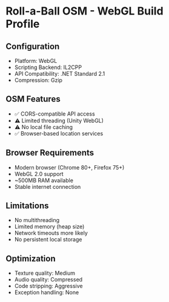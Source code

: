 # Roll-a-Ball OSM - WebGL Build Profile

## Configuration
- Platform: WebGL
- Scripting Backend: IL2CPP
- API Compatibility: .NET Standard 2.1
- Compression: Gzip

## OSM Features
- ✅ CORS-compatible API access
- ⚠️ Limited threading (Unity WebGL)
- ⚠️ No local file caching
- ✅ Browser-based location services

## Browser Requirements
- Modern browser (Chrome 80+, Firefox 75+)
- WebGL 2.0 support
- ~500MB RAM available
- Stable internet connection

## Limitations
- No multithreading
- Limited memory (heap size)
- Network timeouts more likely
- No persistent local storage

## Optimization
- Texture quality: Medium
- Audio quality: Compressed
- Code stripping: Aggressive
- Exception handling: None
